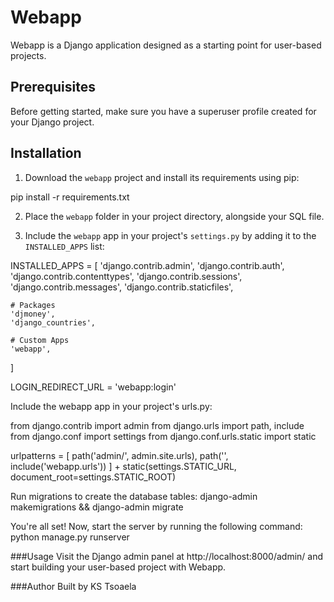 # Webapp

Webapp is a Django application designed as a starting point for user-based projects.

## Prerequisites

Before getting started, make sure you have a superuser profile created for your Django project.

## Installation

1. Download the `webapp` project and install its requirements using pip:

pip install -r requirements.txt


2. Place the `webapp` folder in your project directory, alongside your SQL file.

3. Include the `webapp` app in your project's `settings.py` by adding it to the `INSTALLED_APPS` list:

INSTALLED_APPS = [
    'django.contrib.admin',
    'django.contrib.auth',
    'django.contrib.contenttypes',
    'django.contrib.sessions',
    'django.contrib.messages',
    'django.contrib.staticfiles',
    
    # Packages
    'djmoney',
    'django_countries',

    # Custom Apps
    'webapp',
]


LOGIN_REDIRECT_URL = 'webapp:login'



Include the webapp app in your project's urls.py:

from django.contrib import admin
from django.urls import path, include
from django.conf import settings
from django.conf.urls.static import static

urlpatterns = [
    path('admin/', admin.site.urls),
    path('', include('webapp.urls'))
] + static(settings.STATIC_URL, document_root=settings.STATIC_ROOT)


Run migrations to create the database tables:
django-admin makemigrations && django-admin migrate

You're all set! Now, start the server by running the following command:
python manage.py runserver


###Usage
Visit the Django admin panel at http://localhost:8000/admin/ and start building your user-based project with Webapp.

###Author
Built by KS Tsoaela